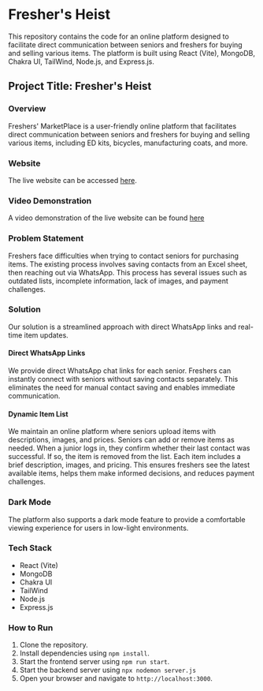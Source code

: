 # Fresher's Heist

This repository contains the code for an online platform designed to facilitate direct communication between seniors and freshers for buying and selling various items. The platform is built using React (Vite), MongoDB, Chakra UI, TailWind, Node.js, and Express.js.

## Project Title: Fresher's Heist

### Overview
Freshers' MarketPlace is a user-friendly online platform that facilitates direct communication between seniors and freshers for buying and selling various items, including ED kits, bicycles, manufacturing coats, and more.

### Website
The live website can be accessed [here](https://fresher-s-heist.vercel.app).

### Video Demonstration
A video demonstration of the live website can be found [here](https://jmp.sh/aGITXcrF)

### Problem Statement
Freshers face difficulties when trying to contact seniors for purchasing items. The existing process involves saving contacts from an Excel sheet, then reaching out via WhatsApp. This process has several issues such as outdated lists, incomplete information, lack of images, and payment challenges.

### Solution
Our solution is a streamlined approach with direct WhatsApp links and real-time item updates.

#### Direct WhatsApp Links
We provide direct WhatsApp chat links for each senior. Freshers can instantly connect with seniors without saving contacts separately. This eliminates the need for manual contact saving and enables immediate communication.

#### Dynamic Item List
We maintain an online platform where seniors upload items with descriptions, images, and prices. Seniors can add or remove items as needed. When a junior logs in, they confirm whether their last contact was successful. If so, the item is removed from the list. Each item includes a brief description, images, and pricing. This ensures freshers see the latest available items, helps them make informed decisions, and reduces payment challenges.

### Dark Mode
The platform also supports a dark mode feature to provide a comfortable viewing experience for users in low-light environments.

### Tech Stack
- React (Vite)
- MongoDB
- Chakra UI
- TailWind
- Node.js
- Express.js

### How to Run
1. Clone the repository.
2. Install dependencies using `npm install`.
3. Start the frontend server using `npm run start`.
4. Start the backend server using `npx nodemon server.js`
5. Open your browser and navigate to `http://localhost:3000`.
